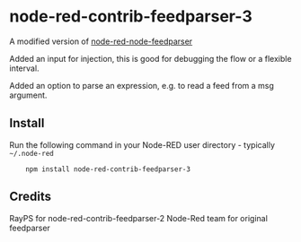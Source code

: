 node-red-contrib-feedparser-3
========================

A modified version of [node-red-node-feedparser](https://github.com/node-red/node-red-nodes/tree/master/social/feedparser) 

Added an input for injection, this is good for debugging the flow or a flexible interval.

Added an option to parse an expression, e.g. to read a feed from a msg argument.

Install
-------

Run the following command in your Node-RED user directory - typically `~/.node-red`

        npm install node-red-contrib-feedparser-3

Credits
-------

RayPS for node-red-contrib-feedparser-2
Node-Red team for original feedparser
